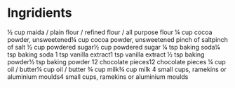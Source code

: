 # Ingridients 
½ cup maida / plain flour / refined flour / all purpose flour
¼ cup cocoa powder, unsweetened¼ cup cocoa powder, unsweetened
pinch of saltpinch of salt
½ cup powdered sugar½ cup powdered sugar
¼ tsp baking soda¼ tsp baking soda
1 tsp vanilla extract1 tsp vanilla extract
½ tsp baking powder½ tsp baking powder
12 chocolate pieces12 chocolate pieces
¼ cup oil / butter¼ cup oil / butter
¾ cup milk¾ cup milk
4 small cups, ramekins or aluminium moulds4 small cups, ramekins or aluminium moulds
